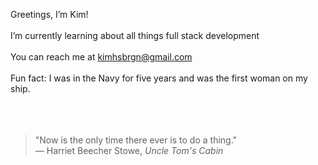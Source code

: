 Greetings, I’m Kim! <br><br>
I’m currently learning about all things full stack development <br><br>
You can reach me at <a href="mailto:kimhsbrgn@gmail.com">kimhsbrgn@gmail.com</a><br><br>
Fun fact: I was in the Navy for five years and was the first woman on my ship.  <br><br><br><br>

<blockquote>
  "Now is the only time there ever is to do a thing."  
  <br> — Harriet Beecher Stowe, <em>Uncle Tom's Cabin</em>
</blockquote>



<!---
berlyKay/berlyKay is a ✨ special ✨ repository because its `README.md` (this file) appears on your GitHub profile.
You can click the Preview link to take a look at your changes.
--->
